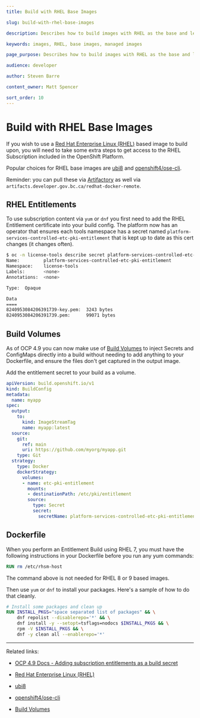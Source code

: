 ```yaml
---
title: Build with RHEL Base Images

slug: build-with-rhel-base-images

description: Describes how to build images with RHEL as the base and leverage the Platforms subscriptions.

keywords: images, RHEL, base images, managed images

page_purpose: Describes how to build images with RHEL as the base and leverage the Platforms subscriptions.

audience: developer

author: Steven Barre

content_owner: Matt Spencer

sort_order: 10
---
```


# Build with RHEL Base Images

If you wish to use a [Red Hat Enterprise Linux (RHEL)](https://catalog.redhat.com/software/containers/search?p=1&architecture=amd64&vendor_name=Red%20Hat%7CRed%20Hat%2C%20Inc.) based image to build upon, you will need to take some extra steps to get access to the RHEL Subscription included in the OpenShift Platform.

Popular choices for RHEL base images are [ubi8](https://catalog.redhat.com/software/containers/ubi8/5c647760bed8bd28d0e38f9f) and [openshift4/ose-cli](https://catalog.redhat.com/software/containers/openshift4/ose-cli/5cd9ba3f5a13467289f4d51d).

Reminder: you can pull these via [Artifactory](https://github.com/BCDevOps/developer-experience/blob/master/apps/artifactory/DEVHUB-README.md) as well via `artifacts.developer.gov.bc.ca/redhat-docker-remote`.

## RHEL Entitlements

To use subscription content via `yum` or `dnf` you first need to add the RHEL Entitlement certificate into your build config. The platform now has an operator that ensures each tools namespace has a secret named `platform-services-controlled-etc-pki-entitlement` that is kept up to date as this cert changes (it changes often).

```bash
$ oc -n license-tools describe secret platform-services-controlled-etc-pki-entitlement
Name:         platform-services-controlled-etc-pki-entitlement
Namespace:    license-tools
Labels:       <none>
Annotations:  <none>

Type:  Opaque

Data
====
8240953084206391739-key.pem:  3243 bytes
8240953084206391739.pem:      99071 bytes
```

## Build Volumes

As of OCP 4.9 you can now make use of [Build Volumes](https://docs.openshift.com/container-platform/4.9/cicd/builds/build-strategies.html#builds-using-build-volumes_build-strategies-docker) to inject Secrets and ConfigMaps directly into a build without needing to add anything to your Dockerfile, and ensure the files don't get captured in the output image.

Add the entitlement secret to your build as a volume.

```yaml
apiVersion: build.openshift.io/v1
kind: BuildConfig
metadata:
  name: myapp
spec:
  output:
    to:
      kind: ImageStreamTag
      name: myapp:latest
  source:
    git:
      ref: main
      uri: https://github.com/myorg/myapp.git
    type: Git
  strategy:
    type: Docker
    dockerStrategy:
      volumes:
      - name: etc-pki-entitlement
        mounts:
        - destinationPath: /etc/pki/entitlement
        source:
          type: Secret
          secret:
            secretName: platform-services-controlled-etc-pki-entitlement
```

## Dockerfile

When you perform an Entitlement Build using RHEL 7, you must have the following instructions in your Dockerfile before you run any yum commands:

```Dockerfile
RUN rm /etc/rhsm-host
```

The command above is not needed for RHEL 8 or 9 based images.

Then use `yum` or `dnf` to install your packages. Here's a sample of how to do that cleanly.

```Dockerfile
# Install some packages and clean up
RUN INSTALL_PKGS="space separated list of packages" && \
    dnf repolist --disablerepo='*' && \
    dnf install -y --setopt=tsflags=nodocs $INSTALL_PKGS && \
    rpm -V $INSTALL_PKGS && \
    dnf -y clean all --enablerepo='*'
```

---
Related links:

- [OCP 4.9 Docs - Adding subscription entitlements as a build secret](https://docs.openshift.com/container-platform/4.9/cicd/builds/running-entitled-builds.html#builds-source-secrets-entitlements_running-entitled-builds)

- [Red Hat Enterprise Linux (RHEL)](https://catalog.redhat.com/software/containers/search?p=1&architecture=amd64&vendor_name=Red%20Hat%7CRed%20Hat%2C%20Inc.)

- [ubi8](https://catalog.redhat.com/software/containers/ubi8/5c647760bed8bd28d0e38f9f)

- [openshift4/ose-cli](https://catalog.redhat.com/software/containers/openshift4/ose-cli/5cd9ba3f5a13467289f4d51d)

- [Build Volumes](https://docs.openshift.com/container-platform/4.9/cicd/builds/build-strategies.html#builds-using-build-volumes_build-strategies-docker)